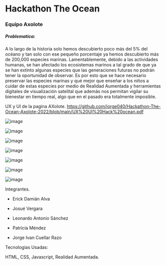 #
<h1> Hackathon The Ocean </h1>

<h3> Equipo Axolote </h3>

<h5> Problematica: </h5>
<p> A lo largo de la historia solo hemos descubierto poco más del 5% del océano y tan solo con ese pequeño porcentaje ya hemos descubierto más de 200,000 especies marinas. Lamentablemente, debido a las actividades humanas, se han afectado los ecosistemas marinos a tal grado de que ya se han extinto algunas especies que las generaciones futuras no podrán tener la oportunidad de observar. Es por esto que se hace necesario preservar las especies marinas y qué mejor que enseñar a los niños a cuidar de estas especies por medio de Realidad Aumentada y herramientas digitales de visualización satelital que además nos permitan vigilar su bienestar en tiempo real, algo que en el pasado era totalmente imposible. </p>

UX y UI de la pagina AXolote.
https://github.com/jorge040/Hackathon-The-Ocean-Axolote-2022/blob/main/UX%20UI%20Hack%20ocean.pdf

![image](https://user-images.githubusercontent.com/46494068/168503213-4cd79b80-c7db-4d5b-a9e0-ad7565906fcf.png)

![image](https://user-images.githubusercontent.com/46494068/168503281-308c2a84-9501-457b-aa94-2f2eefdbe1da.png)

![image](https://user-images.githubusercontent.com/46494068/168503416-b18f35eb-fe93-46be-b286-439d3a63e615.png)

![image](https://user-images.githubusercontent.com/46494068/168503442-eec80b40-7e22-4160-bfd7-6fa6f7840a1e.png)

![image](https://user-images.githubusercontent.com/46494068/168503455-461017ee-2baf-4d99-8f3f-014cb15a1078.png)

![image](https://user-images.githubusercontent.com/46494068/168503468-b6ca0842-10b3-41d9-be08-c386cff35fc0.png)

![image](https://user-images.githubusercontent.com/46494068/168503945-c146929f-e5a5-4370-bb59-587cf06fdf52.png)


Integrantes. 

- Erick Damián Alva

- Josué Vergara

- Leonardo Antonio Sánchez

- Patricia Méndez

- Jorge Ivan Cuellar Razo

Tecnologias Usadas:

HTML, CSS, Javascript, Realidad Aumentada.
